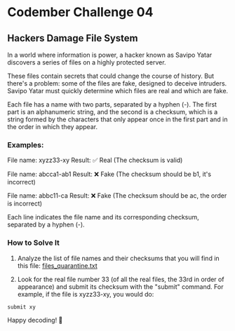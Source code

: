 # Codember Challenge 04

## Hackers Damage File System

In a world where information is power, a hacker known as Savipo Yatar discovers a series of files on a highly protected server.

These files contain secrets that could change the course of history. But there's a problem: some of the files are fake, designed to deceive intruders. Savipo Yatar must quickly determine which files are real and which are fake.

Each file has a name with two parts, separated by a hyphen (-). The first part is an alphanumeric string, and the second is a checksum, which is a string formed by the characters that only appear once in the first part and in the order in which they appear.

### Examples:

File name: xyzz33-xy
Result: ✅ Real (The checksum is valid)

File name: abcca1-ab1
Result: ❌ Fake (The checksum should be b1, it's incorrect)

File name: abbc11-ca
Result: ❌ Fake (The checksum should be ac, the order is incorrect)

Each line indicates the file name and its corresponding checksum, separated by a hyphen (-).

### How to Solve It

1. Analyze the list of file names and their checksums that you will find in this file: [files_quarantine.txt](https://codember.dev/data/files_quarantine.txt)

2. Look for the real file number 33 (of all the real files, the 33rd in order of appearance) and submit its checksum with the "submit" command. For example, if the file is xyzz33-xy, you would do:

```
submit xy
```

Happy decoding! 🚀
